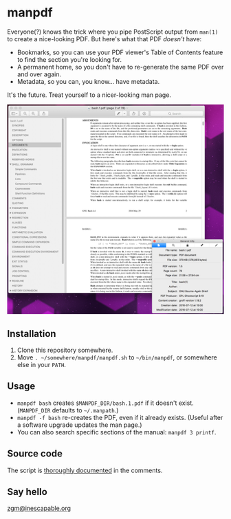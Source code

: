 # manpdf

Everyone(?) knows the trick where you pipe PostScript output from `man(1)`
to create a nice-looking PDF. But here's what that PDF *doesn't* have:

- Bookmarks, so you can use your PDF viewer's Table of Contents feature
  to find the section you're looking for.
- A permanent home, so you don't have to re-generate the same PDF over
  and over again.
- Metadata, so you can, you know... have metadata.

It's the future. Treat yourself to a nicer-looking man page.

![screenshot](https://github.com/zgracem/manpdf/blob/master/manpdf.png?raw=true)

## Installation

1. Clone this repository somewhere.
2. Move `. ~/somewhere/manpdf/manpdf.sh` to `~/bin/manpdf`, or somewhere else 
   in your `PATH`.

## Usage

* `manpdf bash` creates `$MANPDF_DIR/bash.1.pdf` if it doesn't exist.
  (`MANPDF_DIR` defaults to `~/.manpath`.)
* `manpdf -f bash` re-creates the PDF, even if it already exists.
  (Useful after a software upgrade updates the man page.)
* You can also search specific sections of the manual: `manpdf 3 printf`.

## Source code

The script is [thoroughly documented][src] in the comments.

[src]: https://github.com/zgracem/manpdf/blob/master/manpdf.sh

## Say hello

[zgm&#x40;inescapable&#x2e;org](mailto:zgm%40inescapable%2eorg)
